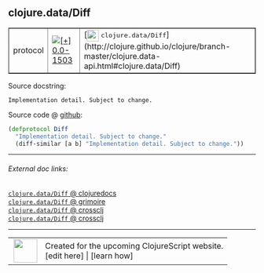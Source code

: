## clojure.data/Diff



 <table border="1">
<tr>
<td>protocol</td>
<td><a href="https://github.com/cljsinfo/cljs-api-docs/tree/0.0-1503"><img valign="middle" alt="[+] 0.0-1503" title="Added in 0.0-1503" src="https://img.shields.io/badge/+-0.0--1503-lightgrey.svg"></a> </td>
<td>
[<img height="24px" valign="middle" src="http://i.imgur.com/1GjPKvB.png"> <samp>clojure.data/Diff</samp>](http://clojure.github.io/clojure/branch-master/clojure.data-api.html#clojure.data/Diff)
</td>
</tr>
</table>







Source docstring:

```
Implementation detail. Subject to change.
```


Source code @ [github](https://github.com/clojure/clojurescript/blob/r2723/src/cljs/clojure/data.cljs#L79-L81):

```clj
(defprotocol Diff
  "Implementation detail. Subject to change."
  (diff-similar [a b] "Implementation detail. Subject to change."))
```

<!--
Repo - tag - source tree - lines:

 <pre>
clojurescript @ r2723
└── src
    └── cljs
        └── clojure
            └── <ins>[data.cljs:79-81](https://github.com/clojure/clojurescript/blob/r2723/src/cljs/clojure/data.cljs#L79-L81)</ins>
</pre>

-->

---



###### External doc links:

[`clojure.data/Diff` @ clojuredocs](http://clojuredocs.org/clojure.data/Diff)<br>
[`clojure.data/Diff` @ grimoire](http://conj.io/store/v1/org.clojure/clojure/1.7.0-beta3/clj/clojure.data/Diff/)<br>
[`clojure.data/Diff` @ crossclj](http://crossclj.info/fun/clojure.data/Diff.html)<br>
[`clojure.data/Diff` @ crossclj](http://crossclj.info/fun/clojure.data.cljs/Diff.html)<br>

---

 <table>
<tr><td>
<img valign="middle" align="right" width="48px" src="http://i.imgur.com/Hi20huC.png">
</td><td>
Created for the upcoming ClojureScript website.<br>
[edit here] | [learn how]
</td></tr></table>

[edit here]:https://github.com/cljsinfo/cljs-api-docs/blob/master/cljsdoc/clojure.data/Diff.cljsdoc
[learn how]:https://github.com/cljsinfo/cljs-api-docs/wiki/cljsdoc-files

<!--

This information was too distracting to show to readers, but I'll leave it
commented here since it is helpful to:

- pretty-print the data used to generate this document
- and show how to retrieve that data



The API data for this symbol:

```clj
{:ns "clojure.data",
 :name "Diff",
 :history [["+" "0.0-1503"]],
 :type "protocol",
 :full-name-encode "clojure.data/Diff",
 :source {:code "(defprotocol Diff\n  \"Implementation detail. Subject to change.\"\n  (diff-similar [a b] \"Implementation detail. Subject to change.\"))",
          :title "Source code",
          :repo "clojurescript",
          :tag "r2723",
          :filename "src/cljs/clojure/data.cljs",
          :lines [79 81]},
 :methods [{:name "diff-similar",
            :signature ["[a b]"],
            :docstring "Implementation detail. Subject to change."}],
 :full-name "clojure.data/Diff",
 :clj-symbol "clojure.data/Diff",
 :docstring "Implementation detail. Subject to change."}

```

Retrieve the API data for this symbol:

```clj
;; from Clojure REPL
(require '[clojure.edn :as edn])
(-> (slurp "https://raw.githubusercontent.com/cljsinfo/cljs-api-docs/catalog/cljs-api.edn")
    (edn/read-string)
    (get-in [:symbols "clojure.data/Diff"]))
```

-->
